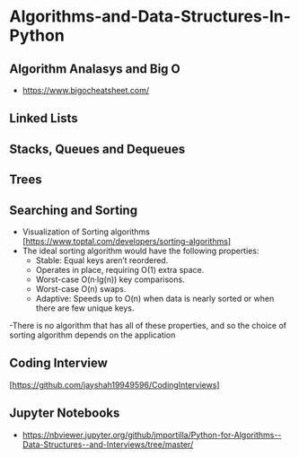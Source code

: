 # Algorithms-and-Data-Structures-In-Python

## Algorithm Analasys and Big O
- https://www.bigocheatsheet.com/


## Linked Lists ##

## Stacks, Queues and Dequeues ##

## Trees ##

## Searching and Sorting ##
- Visualization of Sorting algorithms [https://www.toptal.com/developers/sorting-algorithms]
- The ideal sorting algorithm would have the following properties:
  - Stable: Equal keys aren’t reordered.
  - Operates in place, requiring O(1) extra space.
  - Worst-case O(n·lg(n)) key comparisons.
  - Worst-case O(n) swaps.
  - Adaptive: Speeds up to O(n) when data is nearly sorted or when there are few unique keys.

-There is no algorithm that has all of these properties, and so the choice of sorting algorithm depends on the application

## Coding Interview ##
[https://github.com/jayshah19949596/CodingInterviews]


## Jupyter Notebooks ##
- https://nbviewer.jupyter.org/github/jmportilla/Python-for-Algorithms--Data-Structures--and-Interviews/tree/master/
